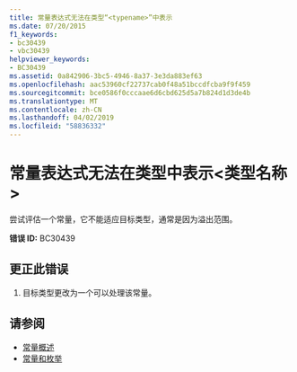 ```yaml
---
title: 常量表达式无法在类型“<typename>”中表示
ms.date: 07/20/2015
f1_keywords:
- bc30439
- vbc30439
helpviewer_keywords:
- BC30439
ms.assetid: 0a842906-3bc5-4946-8a37-3e3da883ef63
ms.openlocfilehash: aac53960cf22737cab0f48a51bccdfcba9f9f459
ms.sourcegitcommit: bce0586f0cccaae6d6cbd625d5a7b824d1d3de4b
ms.translationtype: MT
ms.contentlocale: zh-CN
ms.lasthandoff: 04/02/2019
ms.locfileid: "58836332"
---
```

# <a name="constant-expression-not-representable-in-type-typename"></a>常量表达式无法在类型中表示\<类型名称 >
尝试评估一个常量，它不能适应目标类型，通常是因为溢出范围。  
  
 **错误 ID:** BC30439  
  
## <a name="to-correct-this-error"></a>更正此错误  
  
1.  目标类型更改为一个可以处理该常量。  
  
## <a name="see-also"></a>请参阅

- [常量概述](../../../visual-basic/programming-guide/language-features/constants-enums/constants-overview.md)
- [常量和枚举](../../../visual-basic/language-reference/constants-and-enumerations.md)
